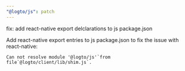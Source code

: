 ```yaml
---
"@logto/js": patch
---
```


fix: add react-native export delclarations to js package.json

Add react-native export entries to js package.json to fix the issue with react-native: 

```
Can not resolve module '@logto/js'`from file`@logto/client/lib/shim.js`.
```
